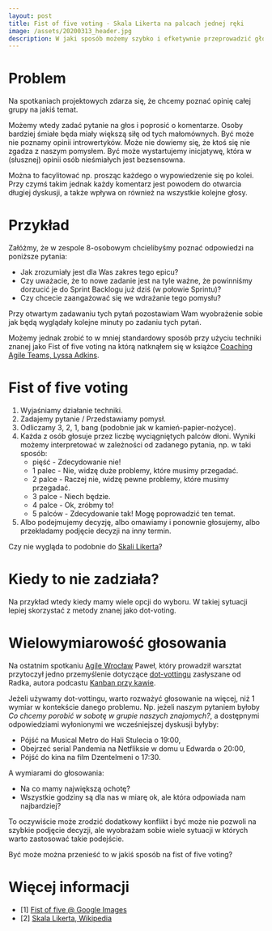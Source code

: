 ```yaml
---
layout: post
title: Fist of five voting - Skala Likerta na palcach jednej ręki
image: /assets/20200313_header.jpg
description: W jaki sposób możemy szybko i efketywnie przeprowadzić głosowanie w grupie, gdy nie mamy pod ręką żadnego pisaka? Warto użyć palców.
---
```


# Problem

Na spotkaniach projektowych zdarza się, że chcemy poznać opinię całej grupy na jakiś temat.  

Możemy wtedy zadać pytanie na głos i poprosić o komentarze. Osoby bardziej śmiałe będa miały większą siłę od tych małomównych. Być może nie poznamy opinii introwertyków. Może nie dowiemy się, że ktoś się nie zgadza z naszym pomysłem. Być może wystartujemy inicjatywę, która w (słusznej) opinii osób nieśmiałych jest bezsensowna.

Można to facylitować np. prosząc każdego o wypowiedzenie się po kolei. Przy czymś takim jednak każdy komentarz jest powodem do otwarcia długiej dyskusji, a także wpływa on również na wszystkie kolejne głosy.

# Przykład

Załóżmy, że w zespole 8-osobowym chcielibyśmy poznać odpowiedzi na poniższe pytania:

* Jak zrozumiały jest dla Was zakres tego epicu?
* Czy uważacie, że to nowe zadanie jest na tyle ważne, że powinniśmy dorzucić je do Sprint Backlogu już dziś (w połowie Sprintu)?
* Czy chcecie zaangażować się we wdrażanie tego pomysłu?

Przy otwartym zadawaniu tych pytań pozostawiam Wam wyobrażenie sobie jak będą wyglądały kolejne minuty po zadaniu tych pytań.

Możemy jednak zrobić to w mniej standardowy sposób przy użyciu techniki znanej jako Fist of five voting na którą natknąłem się w książce [Coaching Agile Teams, Lyssa Adkins](https://www.amazon.com/Coaching-Agile-Teams-ScrumMasters-Addison-Wesley/dp/0321637704).

# Fist of five voting

1. Wyjaśniamy działanie techniki.
2. Zadajemy pytanie / Przedstawiamy pomysł.
3. Odliczamy 3, 2, 1, bang (podobnie jak w kamień-papier-nożyce).
4. Każda z osób głosuje przez liczbę wyciągniętych palców dłoni. Wyniki możemy interpretować w zależności od zadanego pytania, np. w taki sposób:
    * pięść - Zdecydowanie nie!
    * 1 palec - Nie, widzę duże problemy, które musimy przegadać. 
    * 2 palce - Raczej nie, widzę pewne problemy, które musimy przegadać.
    * 3 palce - Niech będzie.
    * 4 palce - Ok, zróbmy to!
    * 5 palców - Zdecydowanie tak! Mogę poprowadzić ten temat.
5. Albo podejmujemy decyzję, albo omawiamy i ponownie głosujemy, albo przekładamy podjęcie decyzji na inny termin.

Czy nie wygląda to podobnie do [Skali Likerta](https://pl.wikipedia.org/wiki/Skala_Likerta)?

# Kiedy to nie zadziała?

Na przykład wtedy kiedy mamy wiele opcji do wyboru. W takiej sytuacji lepiej skorzystać z metody znanej jako dot-voting.

# Wielowymiarowość głosowania

Na ostatnim spotkaniu [Agile Wrocław](https://www.meetup.com/AgileWroclaw/events/269002028/) Paweł, który prowadził warsztat przytoczył jedno przemyślenie dotyczące [dot-vottingu](https://en.wikipedia.org/wiki/Dot-voting) zasłyszane od Radka, autora podcastu [Kanban przy kawie](https://kanbanprzykawie.pl/). 

Jeżeli używamy dot-vottingu, warto rozważyć głosowanie na więcej, niż 1 wymiar w kontekście danego problemu. Np. jeżeli naszym pytaniem byłoby _Co chcemy porobić w sobotę w grupie naszych znajomych?_, a dostępnymi odpowiedziami wyłonionymi we wcześniejszej dyskusji byłyby:

* Pójść na Musical Metro do Hali Stulecia o 19:00,
* Obejrzeć serial Pandemia na Netfliksie w domu u Edwarda o 20:00,
* Pójść do kina na film Dzentelmeni o 17:30.

A wymiarami do głosowania:

* Na co mamy największą ochotę?
* Wszystkie godziny są dla nas w miarę ok, ale która odpowiada nam najbardziej?

To oczywiście może zrodzić dodatkowy konflikt i być może nie pozwoli na szybkie podjęcie decyzji, ale wyobrażam sobie wiele sytuacji w których warto zastosować takie podejście.

Być może można przenieść to w jakiś sposób na fist of five voting?

# Więcej informacji

* \[1\] [Fist of five @ Google Images](https://www.google.com/search?q=fist+of+five+voting&source=lnms&tbm=isch&sa=X&ved=2ahUKEwiE-8DCpZroAhVMw4sKHdZzBpcQ_AUoAXoECA4QAw)
* \[2\] [Skala Likerta, Wikipedia](https://pl.wikipedia.org/wiki/Skala_Likerta)